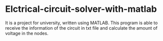 # Elctrical-circuit-solver-with-matlab
It is a project for university, written using MATLAB. This program is able to receive the information of the circuit in txt file and calculate the amount of voltage in the nodes.
